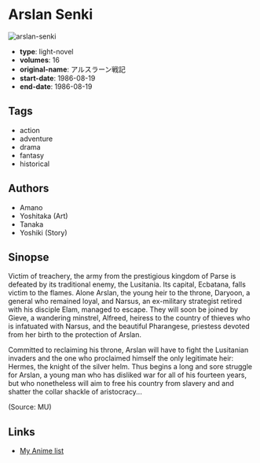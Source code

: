 # Arslan Senki

![arslan-senki](https://cdn.myanimelist.net/images/manga/1/59967.jpg)

-   **type**: light-novel
-   **volumes**: 16
-   **original-name**: アルスラーン戦記
-   **start-date**: 1986-08-19
-   **end-date**: 1986-08-19

## Tags

-   action
-   adventure
-   drama
-   fantasy
-   historical

## Authors

-   Amano
-   Yoshitaka (Art)
-   Tanaka
-   Yoshiki (Story)

## Sinopse

Victim of treachery, the army from the prestigious kingdom of Parse is defeated by its traditional enemy, the Lusitania. Its capital, Ecbatana, falls victim to the flames. Alone Arslan, the young heir to the throne, Daryoon, a general who remained loyal, and Narsus, an ex-military strategist retired with his disciple Elam, managed to escape. They will soon be joined by Gieve, a wandering minstrel, Alfreed, heiress to the country of thieves who is infatuated with Narsus, and the beautiful Pharangese, priestess devoted from her birth to the protection of Arslan.

Committed to reclaiming his throne, Arslan will have to fight the Lusitanian invaders and the one who proclaimed himself the only legitimate heir: Hermes, the knight of the silver helm. Thus begins a long and sore struggle for Arslan, a young man who has disliked war for all of his fourteen years, but who nonetheless will aim to free his country from slavery and and shatter the collar shackle of aristocracy...

(Source: MU)

## Links

-   [My Anime list](https://myanimelist.net/manga/32793/Arslan_Senki)

